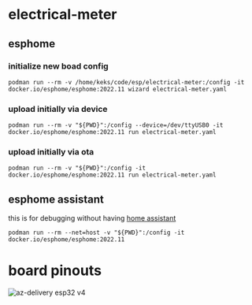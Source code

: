 # electrical-meter

## esphome
### initialize new boad config
```podman run --rm -v /home/keks/code/esp/electrical-meter:/config -it docker.io/esphome/esphome:2022.11 wizard electrical-meter.yaml```

### upload initially via device
```podman run --rm -v "${PWD}":/config --device=/dev/ttyUSB0 -it docker.io/esphome/esphome:2022.11 run electrical-meter.yaml```

### upload initially via ota
```podman run --rm -v "${PWD}":/config -it docker.io/esphome/esphome:2022.11 run electrical-meter.yaml```

## esphome assistant
this is for debugging without having [home assistant](https://www.home-assistant.io/)

```podman run --rm --net=host -v "${PWD}":/config -it docker.io/esphome/esphome:2022.11```

# board pinouts
![az-delivery esp32 v4](./az-delivery-esp32-v4_pinout.png)